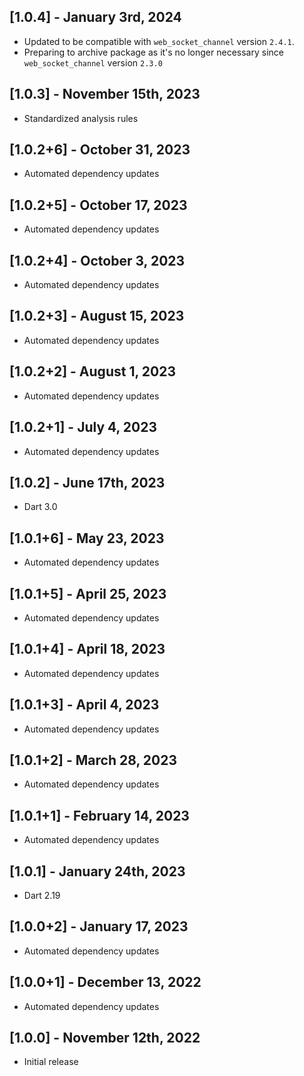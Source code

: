 ## [1.0.4] - January 3rd, 2024

* Updated to be compatible with `web_socket_channel` version `2.4.1`.
* Preparing to archive package as it's no longer necessary since `web_socket_channel` version `2.3.0`


## [1.0.3] - November 15th, 2023

* Standardized analysis rules


## [1.0.2+6] - October 31, 2023

* Automated dependency updates


## [1.0.2+5] - October 17, 2023

* Automated dependency updates


## [1.0.2+4] - October 3, 2023

* Automated dependency updates


## [1.0.2+3] - August 15, 2023

* Automated dependency updates


## [1.0.2+2] - August 1, 2023

* Automated dependency updates


## [1.0.2+1] - July 4, 2023

* Automated dependency updates


## [1.0.2] - June 17th, 2023

* Dart 3.0


## [1.0.1+6] - May 23, 2023

* Automated dependency updates


## [1.0.1+5] - April 25, 2023

* Automated dependency updates


## [1.0.1+4] - April 18, 2023

* Automated dependency updates


## [1.0.1+3] - April 4, 2023

* Automated dependency updates


## [1.0.1+2] - March 28, 2023

* Automated dependency updates


## [1.0.1+1] - February 14, 2023

* Automated dependency updates


## [1.0.1] - January 24th, 2023

* Dart 2.19


## [1.0.0+2] - January 17, 2023

* Automated dependency updates


## [1.0.0+1] - December 13, 2022

* Automated dependency updates


## [1.0.0] - November 12th, 2022

* Initial release















